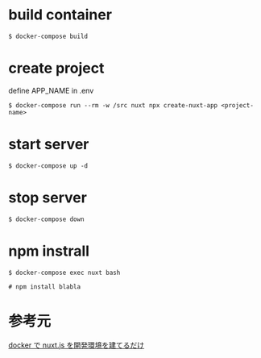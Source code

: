 # build container

```
$ docker-compose build
```

# create project

define APP_NAME in .env
```
$ docker-compose run --rm -w /src nuxt npx create-nuxt-app <project-name>
```

# start server

```
$ docker-compose up -d
```

# stop server

```
$ docker-compose down
```

# npm instrall

```
$ docker-compose exec nuxt bash

# npm install blabla
```

# 参考元
[docker で nuxt.js を開発環境を建てるだけ](https://qiita.com/kitsuki00/items/ed51dbb254bcc6c94fbd)
